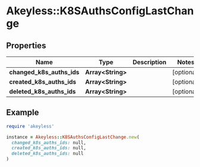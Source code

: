 # Akeyless::K8SAuthsConfigLastChange

## Properties

| Name | Type | Description | Notes |
| ---- | ---- | ----------- | ----- |
| **changed_k8s_auths_ids** | **Array&lt;String&gt;** |  | [optional] |
| **created_k8s_auths_ids** | **Array&lt;String&gt;** |  | [optional] |
| **deleted_k8s_auths_ids** | **Array&lt;String&gt;** |  | [optional] |

## Example

```ruby
require 'akeyless'

instance = Akeyless::K8SAuthsConfigLastChange.new(
  changed_k8s_auths_ids: null,
  created_k8s_auths_ids: null,
  deleted_k8s_auths_ids: null
)
```

